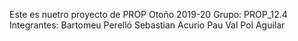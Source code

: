 Este es nuetro proyecto de PROP Otoño 2019-20
Grupo: PROP_12.4
Integrantes:
    Bartomeu Perelló
    Sebastian Acurio
    Pau Val
    Pol Aguilar